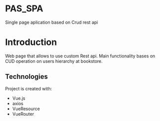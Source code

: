 # PAS_SPA
Single page aplication based on Crud rest api
# Introduction
Web page that allows to use custom Rest api. Main functionality bases on CUD operation on users hierarchy at bookstore.<br/>

## Technologies
Project is created with:
* Vue.js
* axios
* VueResource
* VueRouter
